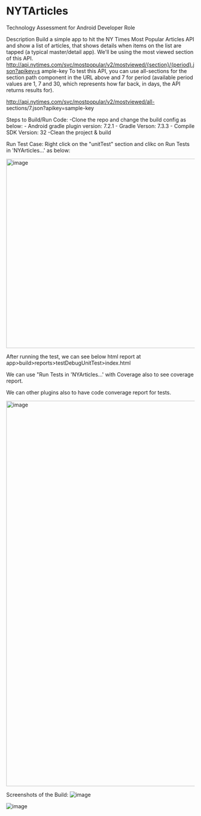 # NYTArticles
Technology Assessment for Android Developer Role

Description
Build a simple app to hit the NY Times Most Popular Articles API and show a list of articles,
that shows details when items on the list are tapped (a typical master/detail app).
We'll be using the most viewed section of this API.
http://api.nytimes.com/svc/mostpopular/v2/mostviewed/{section}/{period}.json?apikey=s
ample-key
To test this API, you can use all-sections for the section path component in the URL above
and 7 for period (available period values are 1, 7 and 30, which represents how far back, in
days, the API returns results for).

http://api.nytimes.com/svc/mostpopular/v2/mostviewed/all-
sections/7.json?apikey=sample-key

Steps to Build/Run Code:
 -Clone the repo and change the build config as below:
    - Android gradle plugin version: 7.2.1
    - Gradle Verson: 7.3.3
    - Compile SDK Version: 32
 -Clean the project & build
 
 
 Run Test Case:
 Right click on the "unitTest" section and clikc on Run Tests in 'NYArticles...' as below:
 
 <img width="506" alt="image" src="https://user-images.githubusercontent.com/8206573/179419715-614300b4-3661-47e6-8979-20974f5d410d.png">

After running the test, we can see below html report at app>build>reports>testDebugUnitTest>index.html

We can use "Run Tests in 'NYArticles...' with Coverage also to see coverage report.

We can other plugins also to have code converage report for tests.

<img width="1030" alt="image" src="https://user-images.githubusercontent.com/8206573/179419462-b00b7efc-ce70-48fc-9d94-238cd03d28a7.png">

Screenshots of the Build:
![image](https://user-images.githubusercontent.com/8206573/179419983-3798e5aa-7200-43c9-987b-0f0d26f2bc12.png) 

![image](https://user-images.githubusercontent.com/8206573/179420005-eeea0011-ec77-422b-9d47-90c1777a8a6c.png)





